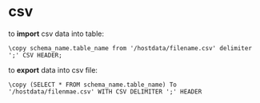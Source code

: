 # csv

to **import** csv data into table:

```
\copy schema_name.table_name from '/hostdata/filename.csv' delimiter ';' CSV HEADER;
```

to **export** data into csv file:

```
\copy (SELECT * FROM schema_name.table_name) To '/hostdata/filenmae.csv' WITH CSV DELIMITER ';' HEADER
```
